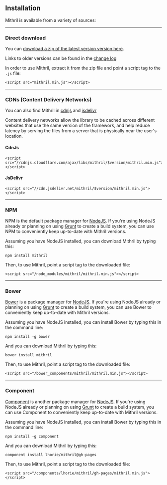 ## Installation

Mithril is available from a variety of sources:

---

### Direct download

You can [download a zip of the latest version version here](http://lhorie.github.io/mithril/mithril.min.zip).

Links to older versions can be found in the [change log](change-log.html)

In order to use Mithril, extract it from the zip file and point a script tag to the `.js` file:

```markup
<script src="mithril.min.js"></script>
```

---

### CDNs (Content Delivery Networks)

You can also find Mithril in [cdnjs](http://cdnjs.com/libraries/mithril/) and [jsdelivr](http://www.jsdelivr.com/#!mithril)

Content delivery networks allow the library to be cached across different websites that use the same version of the framework, and help reduce latency by serving the files from a server that is physically near the user's location.

#### CdnJs

```markup
<script src="//cdnjs.cloudflare.com/ajax/libs/mithril/$version/mithril.min.js"></script>
```

#### JsDelivr

```markup
<script src="//cdn.jsdelivr.net/mithril/$version/mithril.min.js"></script>
```

---

### NPM

NPM is the default package manager for [NodeJS](http://nodejs.org/). If you're using NodeJS already or planning on using [Grunt](http://gruntjs.com/) to create a build system, you can use NPM to conveniently keep up-to-date with Mithril versions.

Assuming you have NodeJS installed,  you can download Mithril by typing this:

```
npm install mithril
```

Then, to use Mithril, point a script tag to the downloaded file:

```markup
<script src="/node_modules/mithril/mithril.min.js"></script>
```

---

### Bower

[Bower](http://bower.io) is a package manager for [NodeJS](http://nodejs.org/). If you're using NodeJS already or planning on using [Grunt](http://gruntjs.com/) to create a build system, you can use Bower to conveniently keep up-to-date with Mithril versions.

Assuming you have NodeJS installed, you can install Bower by typing this in the command line:

```
npm install -g bower
```

And you can download Mithril by typing this:

```
bower install mithril
```

Then, to use Mithril, point a script tag to the downloaded file:

```markup
<script src="/bower_components/mithril/mithril.min.js"></script>
```

---

### Component

[Component](http://component.io) is another package manager for [NodeJS](http://nodejs.org/). If you're using NodeJS already or planning on using [Grunt](http://gruntjs.com/) to create a build system, you can use Component to conveniently keep up-to-date with Mithril versions.

Assuming you have NodeJS installed, you can install Bower by typing this in the command line:

```
npm install -g component
```

And you can download Mithril by typing this:

```
component install lhorie/mithril@gh-pages
```

Then, to use Mithril, point a script tag to the downloaded file:

```markup
<script src="/components/lhorie/mithril/gh-pages/mithril.min.js"></script>
```
